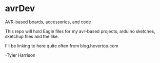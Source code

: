 avrDev
======

AVR-based boards, accessories, and code

This repo will hold Eagle files for my avr-based projects, arduino
sketches, sketchup files and the like.

I'll be linking to here quite often from blog.hovertop.com

-Tyler Harrison